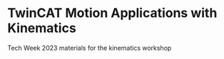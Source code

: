 # TwinCAT Motion Applications with Kinematics
 Tech Week 2023 materials for the kinematics workshop
